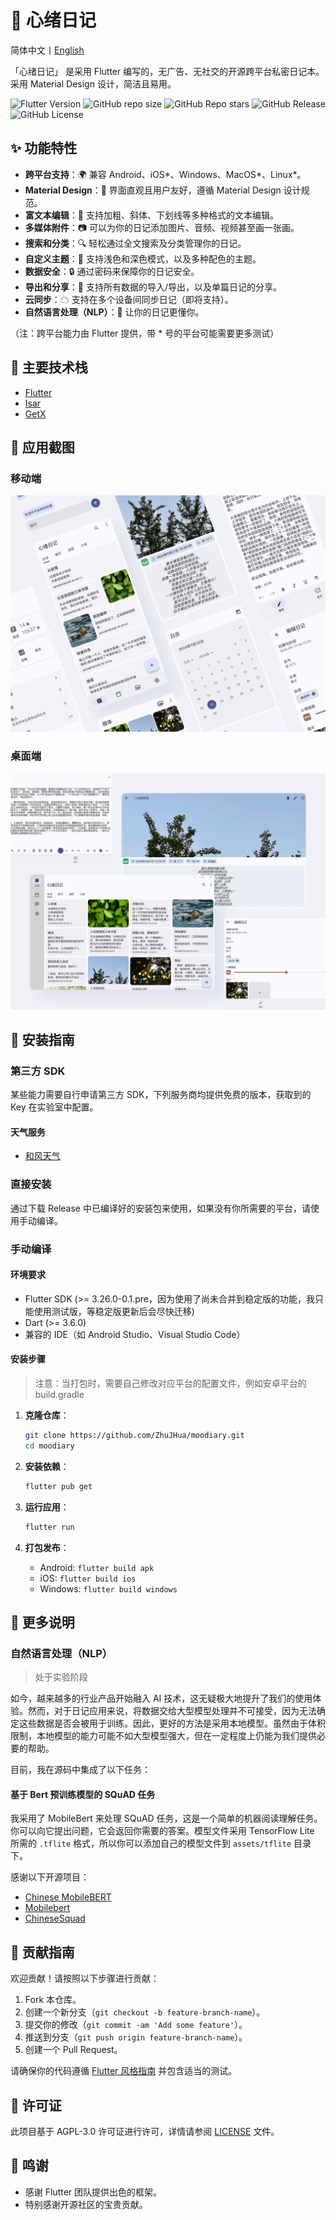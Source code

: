 # 📔 心绪日记

简体中文丨[English](README.en.md)

「心绪日记」 是采用 Flutter 编写的，无广告、无社交的开源跨平台私密日记本。采用 Material Design 设计，简洁且易用。

![Flutter Version](https://img.shields.io/badge/Flutter-3.26.0--0.1.pre-blue?style=for-the-badge) ![GitHub repo size](https://img.shields.io/github/repo-size/ZhuJHua/moodiary?style=for-the-badge&color=ff7070) ![GitHub Repo stars](https://img.shields.io/github/stars/ZhuJHua/moodiary?style=for-the-badge&color=965f8a) ![GitHub Release](https://img.shields.io/github/v/release/ZhuJHua/moodiary?style=for-the-badge&color=4f5e7f) ![GitHub License](https://img.shields.io/github/license/ZhuJHua/moodiary?style=for-the-badge&color=4ac6b7)

## ✨ 功能特性

- **跨平台支持**：🌍 兼容 Android、iOS\*、Windows、MacOS\*、Linux\*。
- **Material Design**：🎨 界面直观且用户友好，遵循 Material Design 设计规范。
- **富文本编辑**：📝 支持加粗、斜体、下划线等多种格式的文本编辑。
- **多媒体附件**：📷 可以为你的日记添加图片、音频、视频甚至画一张画。
- **搜索和分类**：🔍 轻松通过全文搜索及分类管理你的日记。
- **自定义主题**：🌈 支持浅色和深色模式，以及多种配色的主题。
- **数据安全**：🔒 通过密码来保障你的日记安全。
- **导出和分享**：🧾 支持所有数据的导入/导出，以及单篇日记的分享。
- **云同步**：☁ 支持在多个设备间同步日记（即将支持）。
- **自然语言处理（NLP）**：🤖 让你的日记更懂你。

（注：跨平台能力由 Flutter 提供，带 * 号的平台可能需要更多测试）

## 🔧 主要技术栈

- [Flutter](https://github.com/flutter/flutter)
- [Isar](https://github.com/isar/isar)
- [GetX](https://github.com/jonataslaw/getx)

## 📸 应用截图

### 移动端

![移动端](res/screenshot/mobile.webp)

### 桌面端

![桌面端](res/screenshot/desktop.webp)

## 🚀 安装指南

### 第三方 SDK

某些能力需要自行申请第三方 SDK，下列服务商均提供免费的版本，获取到的 Key 在实验室中配置。

#### 天气服务

- [和风天气](https://dev.qweather.com/docs/api/)

### 直接安装

通过下载 Release 中已编译好的安装包来使用，如果没有你所需要的平台，请使用手动编译。

### 手动编译

#### 环境要求

- Flutter SDK (>= 3.26.0-0.1.pre，因为使用了尚未合并到稳定版的功能，我只能使用测试版，等稳定版更新后会尽快迁移)
- Dart (>= 3.6.0)
- 兼容的 IDE（如 Android Studio、Visual Studio Code）

#### 安装步骤

> 注意：当打包时，需要自己修改对应平台的配置文件，例如安卓平台的 build.gradle

1. **克隆仓库**：

   ```bash
   git clone https://github.com/ZhuJHua/moodiary.git
   cd moodiary
   ```

2. **安装依赖**：

   ```bash
   flutter pub get
   ```

3. **运行应用**：

   ```bash
   flutter run
   ```

4. **打包发布**：

    - Android: `flutter build apk`
    - iOS: `flutter build ios`
    - Windows: `flutter build windows`

## 📝 更多说明

### 自然语言处理（NLP）

> 处于实验阶段

如今，越来越多的行业产品开始融入 AI 技术，这无疑极大地提升了我们的使用体验。然而，对于日记应用来说，将数据交给大型模型处理并不可接受，因为无法确定这些数据是否会被用于训练。因此，更好的方法是采用本地模型。虽然由于体积限制，本地模型的能力可能不如大型模型强大，但在一定程度上仍能为我们提供必要的帮助。

目前，我在源码中集成了以下任务：

#### 基于 Bert 预训练模型的 SQuAD 任务

我采用了 MobileBert 来处理 SQuAD 任务，这是一个简单的机器阅读理解任务。你可以向它提出问题，它会返回你需要的答案。模型文件采用 TensorFlow Lite 所需的 `.tflite` 格式，所以你可以添加自己的模型文件到 `assets/tflite` 目录下。

感谢以下开源项目：

- [Chinese MobileBERT](https://github.com/ymcui/Chinese-MobileBERT)
- [Mobilebert](https://github.com/google-research/google-research/tree/master/mobilebert)
- [ChineseSquad](https://github.com/junzeng-pluto/ChineseSquad)

## 🤝 贡献指南

欢迎贡献！请按照以下步骤进行贡献：

1. Fork 本仓库。
2. 创建一个新分支（`git checkout -b feature-branch-name`）。
3. 提交你的修改（`git commit -am 'Add some feature'`）。
4. 推送到分支（`git push origin feature-branch-name`）。
5. 创建一个 Pull Request。

请确保你的代码遵循 [Flutter 风格指南](https://flutter.dev/docs/development/tools/formatting) 并包含适当的测试。

## 📄 许可证

此项目基于 AGPL-3.0 许可证进行许可，详情请参阅 [LICENSE](LICENSE) 文件。

## 💖 鸣谢

- 感谢 Flutter 团队提供出色的框架。
- 特别感谢开源社区的宝贵贡献。